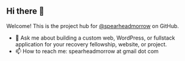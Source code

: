 ## Hi there 👋

<!--
**spearheadmorrow/spearheadmorrow** is a ✨ _special_ ✨ repository because its `README.md` (this file) appears on your GitHub profile.

Here are some ideas to get you started:

- 🔭 I’m currently working on ...
- 🌱 I’m currently learning ...
- 👯 I’m looking to collaborate on ...
- 🤔 I’m looking for help with ...
- 💬 Ask me about ...
- 📫 How to reach me: ...
- 😄 Pronouns: ...
- ⚡ Fun fact: ...
-->

Welcome! This is the project hub for [@spearheadmorrow](https://github.com/spearheadmorrow) on GitHub.

- 💬 Ask me about building a custom web, WordPress, or fullstack application for your recovery fellowship, website, or project.
- 📫 How to reach me: spearheadmorrow at gmail dot com
